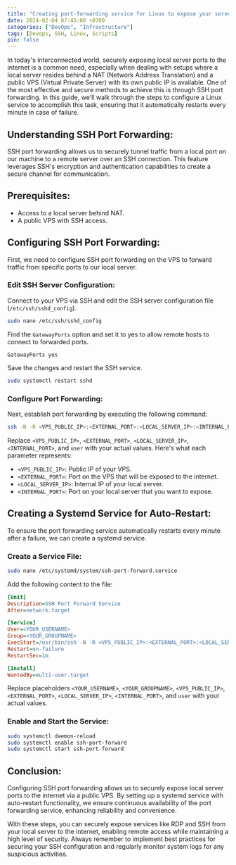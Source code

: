 ```yaml
---
title: "Creating port-forwarding service for Linux to expose your server to Internet"
date: 2024-02-04 07:45:00 +0700
categories: ["DevOps", "Infrastructure"]
tags: [Devops, SSH, Linux, Scripts]
pin: false
---
```


In today's interconnected world, securely exposing local server ports to the internet is a common need, especially when dealing with setups where a local server resides behind a NAT (Network Address Translation) and a public VPS (Virtual Private Server) with its own public IP is available. One of the most effective and secure methods to achieve this is through SSH port forwarding. In this guide, we'll walk through the steps to configure a Linux service to accomplish this task, ensuring that it automatically restarts every minute in case of failure.

## Understanding SSH Port Forwarding:

SSH port forwarding allows us to securely tunnel traffic from a local port on our machine to a remote server over an SSH connection. This feature leverages SSH's encryption and authentication capabilities to create a secure channel for communication.

## Prerequisites:

-   Access to a local server behind NAT.
-   A public VPS with SSH access.

## Configuring SSH Port Forwarding:

First, we need to configure SSH port forwarding on the VPS to forward traffic from specific ports to our local server.

### Edit SSH Server Configuration:

Connect to your VPS via SSH and edit the SSH server configuration file (`/etc/ssh/sshd_config`).

```bash
sudo nano /etc/ssh/sshd_config
```

Find the `GatewayPorts` option and set it to yes to allow remote hosts to connect to forwarded ports.

```
GatewayPorts yes
```

Save the changes and restart the SSH service.

```bash
sudo systemctl restart sshd
```

### Configure Port Forwarding:

Next, establish port forwarding by executing the following command:

```bash
ssh -N -R <VPS_PUBLIC_IP>:<EXTERNAL_PORT>:<LOCAL_SERVER_IP>:<INTERNAL_PORT> user@<VPS_PUBLIC_IP>
```

Replace `<VPS_PUBLIC_IP>`, `<EXTERNAL_PORT>`, `<LOCAL_SERVER_IP>`, `<INTERNAL_PORT>`, and `user` with your actual values. Here's what each parameter represents:

-   `<VPS_PUBLIC_IP>`: Public IP of your VPS.
-   `<EXTERNAL_PORT>`: Port on the VPS that will be exposed to the internet.
-   `<LOCAL_SERVER_IP>`: Internal IP of your local server.
-   `<INTERNAL_PORT>`: Port on your local server that you want to expose.

## Creating a Systemd Service for Auto-Restart:

To ensure the port forwarding service automatically restarts every minute after a failure, we can create a systemd service.

### Create a Service File:

```bash
sudo nano /etc/systemd/system/ssh-port-forward.service
```

Add the following content to the file:

```ini
[Unit]
Description=SSH Port Forward Service
After=network.target

[Service]
User=<YOUR_USERNAME>
Group=<YOUR_GROUPNAME>
ExecStart=/usr/bin/ssh -N -R <VPS_PUBLIC_IP>:<EXTERNAL_PORT>:<LOCAL_SERVER_IP>:<INTERNAL_PORT> user@<VPS_PUBLIC_IP>
Restart=on-failure
RestartSec=1m

[Install]
WantedBy=multi-user.target
```

Replace placeholders `<YOUR_USERNAME>`, `<YOUR_GROUPNAME>`, `<VPS_PUBLIC_IP>`, `<EXTERNAL_PORT>`, `<LOCAL_SERVER_IP>`, `<INTERNAL_PORT>`, and `user` with your actual values.

### Enable and Start the Service:

```bash
sudo systemctl daemon-reload
sudo systemctl enable ssh-port-forward
sudo systemctl start ssh-port-forward
```

## Conclusion:

Configuring SSH port forwarding allows us to securely expose local server ports to the internet via a public VPS. By setting up a systemd service with auto-restart functionality, we ensure continuous availability of the port forwarding service, enhancing reliability and convenience.

With these steps, you can securely expose services like RDP and SSH from your local server to the internet, enabling remote access while maintaining a high level of security. Always remember to implement best practices for securing your SSH configuration and regularly monitor system logs for any suspicious activities.
